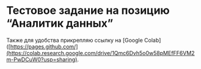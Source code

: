 # Тестовое задание на позицию “Аналитик данных”
Также для удобства прикрепляю ссылку на [Google Colab] ([https://pages.github.com/](https://colab.research.google.com/drive/1Qmc6Dvh5o0w58pMEfFF6VM2m-PwDCuW0?usp=sharing).

